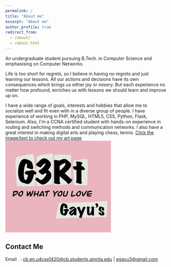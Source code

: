 ```yaml
---
permalink: /
title: "About me"
excerpt: "About me"
author_profile: true
redirect_from: 
  - /about/
  - /about.html
---
```


An undergraduate student pursuing B.Tech. in Computer Science and emphasising on Computer Networks.
 
Life is too short for regrets, so I believe in having no regrets and just learning our lessons. All our actions and decisions have its own consequences which brings us either joy or misery. But each experience no matter how profound, enriches us with lessons we should learn and improve up on. 

I have a wide range of goals, interests and hobbies that allow me to socialize well and fit even with in a diverse group of people. I have experience of working in PHP, MySQL, HTML5, CSS, Python, Flask, Selenium. Also, I'm a CCNA certified student with hands-on experience in routing and switching methods and communication networks. I also have a great interest in making digital arts and playing chess, tennis.
[Click the image/text to check out my art page ](https://www.instagram.com/_g3rt__/)
[![g3rt](https://github.com/gayu-thri/gayu-thri.github.io/blob/master/images/g3rtcropped.jpg?raw=true|80x60,25%)](https://www.instagram.com/_g3rt__/)

Contact Me
------
Email&nbsp;&nbsp;&nbsp;: [cb.en.u4cse1420@cb.students.amrita.edu](mailto:cb.en.u4cse1420@cb.students.amrita.edu) | [egayu3@gmail.com](mailto:egayu3@gmail.com) <br>
